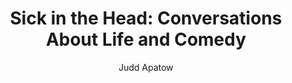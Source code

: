 ---
title: "Sick in the Head: Conversations About Life and Comedy"
subtitle: ""
description: ""
layout: book
author: Judd Apatow
started: 2015-09-06
read: 2015-11-10
status: read
rating: 3
color: 
cover: 
pages: 489
progress: 0
link: 
---